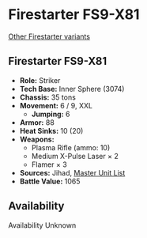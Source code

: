 # Firestarter FS9-X81

[Other Firestarter variants](../firestarter.md)

## Firestarter FS9-X81
- **Role:** Striker
- **Tech Base:** Inner Sphere (3074)
- **Chassis:** 35 tons
- **Movement:** 6 / 9, XXL
  - **Jumping:** 6
- **Armor:** 88
- **Heat Sinks:** 10 (20)
- **Weapons:**
  - Plasma Rifle (ammo: 10)
  - Medium X-Pulse Laser × 2
  - Flamer × 3
- **Sources:** Jihad, [Master Unit List](http://masterunitlist.info/Unit/Details/1092/firestarter-fs9-81x)
- **Battle Value:** 1065

## Availability

Availability Unknown

